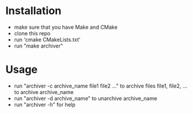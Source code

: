 # Installation

* make sure that you have Make and CMake
* clone this repo
* run 'cmake CMakeLists.txt'
* run "make archiver"

# Usage 

* run "archiver -c archive_name file1 file2 ..." to archive files file1, file2, ... to archive archive_name
* run "archiver -d archive_name" to unarchive archive_name
* run "archiver -h" for help
